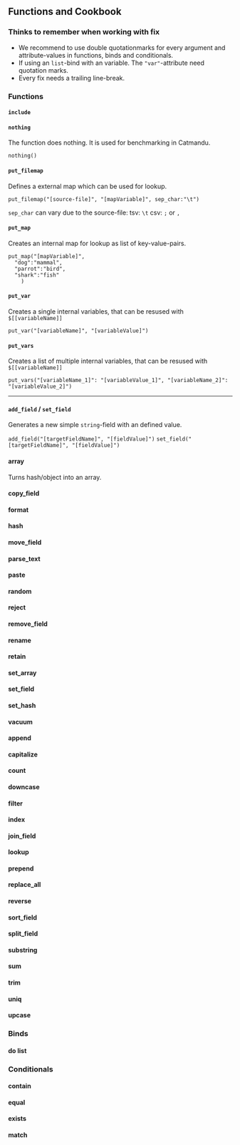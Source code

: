 
## Functions and Cookbook

### Thinks to remember when working with fix

- We recommend to use double quotationmarks for every argument and attribute-values in functions, binds and conditionals.
- If using an `list`-bind with an variable. The `"var"`-attribute need quotation marks.
- Every fix needs a trailing line-break.


### Functions

#### `include`

#### `nothing`

The function does nothing. It is used for benchmarking in Catmandu.

`nothing()`


#### `put_filemap`

Defines a external map which can be used for lookup.

`put_filemap("[source-file]", "[mapVariable]", sep_char:"\t")`

`sep_char` can vary due to the source-file:
tsv: `\t`
csv: `;` or `,`

#### `put_map`

Creates an internal map for lookup as list of key-value-pairs.

```
put_map("[mapVariable]",
  "dog":"mammal",
  "parrot":"bird",
  "shark":"fish"
	)
```

#### `put_var`

Creates a single internal variables, that can be resused with `$[[variableName]]`

`put_var("[variableName]", "[variableValue]")`

#### `put_vars`

Creates a list of multiple internal variables, that can be resused with `$[[variableName]]`

`put_vars("[variableName_1]": "[variableValue_1]", "[variableName_2]": "[variableValue_2]")`

___________________________________

#### `add_field` / `set_field`

Generates a new simple `string`-field with an defined value.

`add_field("[targetFieldName]", "[fieldValue]")`
`set_field("[targetFieldName]", "[fieldValue]")`

#### array

Turns hash/object into an array.


#### copy_field

#### format

#### hash

#### move_field

#### parse_text

#### paste

#### random

#### reject

#### remove_field

#### rename

#### retain

#### set_array

#### set_field

#### set_hash

#### vacuum

#### append

#### capitalize

#### count

#### downcase

#### filter

#### index

#### join_field

#### lookup

#### prepend

#### replace_all

#### reverse

#### sort_field

#### split_field

#### substring

#### sum

#### trim

#### uniq

#### upcase

### Binds

#### do list

####

### Conditionals

#### contain

#### equal

#### exists

#### match

####

